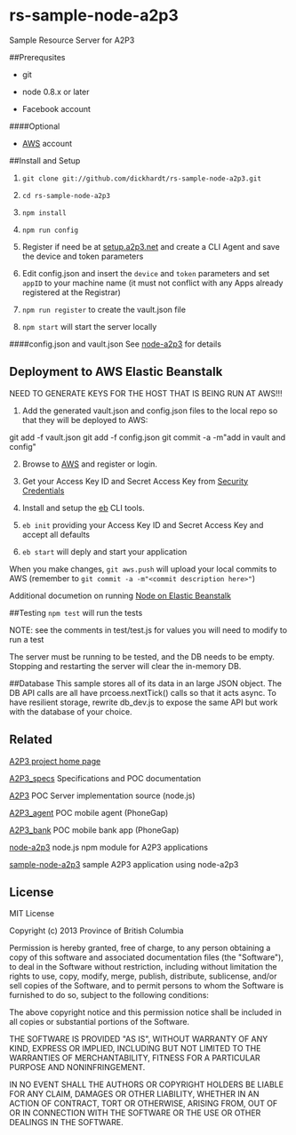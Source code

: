 rs-sample-node-a2p3
===================

Sample Resource Server for A2P3

##Prerequsites
- git

- node 0.8.x or later

- Facebook account

####Optional
- [AWS](http://aws.amazon.com) account

##Install and Setup
1) `git clone git://github.com/dickhardt/rs-sample-node-a2p3.git`

2) `cd rs-sample-node-a2p3`

3) `npm install`

4) `npm run config`

5) Register if need be at [setup.a2p3.net](http://setup.a2p3.net) and create a CLI Agent and save the device and token parameters

6) Edit config.json and insert the `device` and `token` parameters and set `appID` to your machine name (it must not conflict with any Apps already registered at the Registrar)

7) `npm run register` to create the vault.json file

8) `npm start` will start the server locally

####config.json and vault.json
See [node-a2p3](https://github.com/dickhardt/node-a2p3) for details

## Deployment to AWS Elastic Beanstalk

NEED TO GENERATE KEYS FOR THE HOST THAT IS BEING RUN AT AWS!!!

1) Add the generated vault.json and config.json files to the local repo so that they will be deployed to AWS:

  git add -f vault.json
  git add -f config.json
  git commit -a -m"add in vault and config"

2) Browse to [AWS](http://aws.amazon.com) and register or login.

3) Get your Access Key ID and Secret Access Key from [Security Credentials](https://portal.aws.amazon.com/gp/aws/securityCredentials)

4) Install and setup the [eb](http://docs.aws.amazon.com/elasticbeanstalk/latest/dg/usingCLI.html) CLI tools.

5) `eb init` providing your Access Key ID and Secret Access Key and accept all defaults

6) `eb start` will deply and start your application

When you make changes, `git aws.push` will upload your local commits to AWS (remember to `git commit -a -m"<commit description here>"`)

Additional documetion on running [Node on Elastic Beanstalk](http://docs.aws.amazon.com/elasticbeanstalk/latest/dg/create_deploy_nodejs.html)


##Testing
`npm test` will run the tests

NOTE: see the comments in test/test.js for values you will need to modify to run a test

The server must be running to be tested, and the DB needs to be empty.
Stopping and restarting the server will clear the in-memory DB.

##Database
This sample stores all of its data in an large JSON object. The DB API calls are all have prcoess.nextTick() calls so that it acts async. To have resilient storage, rewrite db_dev.js to expose the same API but work with the database of your choice.

## Related

[A2P3 project home page](http://www.a2p3.net)

[A2P3_specs](https://github.com/dickhardt/A2P3_specs) Specifications and POC documentation

[A2P3](https://github.com/dickhardt/A2P3) POC Server implementation source (node.js)

[A2P3_agent](https://github.com/dickhardt/A2P3_agent) POC mobile agent (PhoneGap)

[A2P3_bank](https://github.com/dickhardt/A2P3_bank) POC mobile bank app (PhoneGap)

[node-a2p3](https://github.com/dickhardt/node-a2p3) node.js npm module for A2P3 applications

[sample-node-a2p3](https://github.com/dickhardt/sample-node-a2p3) sample A2P3 application using node-a2p3

## License
MIT License

Copyright (c) 2013 Province of British Columbia

Permission is hereby granted, free of charge, to any person obtaining a copy of this software and associated documentation files (the "Software"), to deal in the Software without restriction, including without limitation the rights to use, copy, modify, merge, publish, distribute, sublicense, and/or sell copies of the Software, and to permit persons to whom the Software is furnished to do so, subject to the following conditions:

The above copyright notice and this permission notice shall be included in all copies or substantial portions of the Software.

THE SOFTWARE IS PROVIDED "AS IS", WITHOUT WARRANTY OF ANY KIND, EXPRESS OR IMPLIED, INCLUDING BUT NOT LIMITED TO THE WARRANTIES OF MERCHANTABILITY, FITNESS FOR A PARTICULAR PURPOSE AND NONINFRINGEMENT.

IN NO EVENT SHALL THE AUTHORS OR COPYRIGHT HOLDERS BE LIABLE FOR ANY CLAIM, DAMAGES OR OTHER LIABILITY, WHETHER IN AN ACTION OF CONTRACT, TORT OR OTHERWISE, ARISING FROM, OUT OF OR IN CONNECTION WITH THE SOFTWARE OR THE USE OR OTHER DEALINGS IN THE SOFTWARE.

